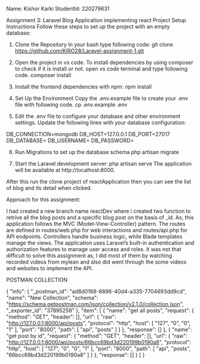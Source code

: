 Name: Kishor Karki 
StudentId: 220279631

Assignment 3: Laravel Blog Application implementing react
Project Setup Instructions
Follow these steps to set up the project with an empty database:

1. Clone the Repository
In your bash type following code:
git clone https://github.com/KIRO28/Laravel-assignment-1.git

2. Open the project in vs code.
To install dependencies by using composer to check if it is install or not.
open vs code terminal and type following code.
composer install

3. Install the frontend dependencies with npm:
npm install

4. Set Up the Environment
Copy the .env.example file to create your .env file with following code.
cp .env.example .env


5. Edit the .env file to configure your database and other environment settings. Update the following lines with your database configuration:

DB_CONNECTION=mongodb
DB_HOST=127.0.0.1
DB_PORT=27017
DB_DATABASE=<your-database-name>
DB_USERNAME=<your-username>
DB_PASSWORD=<your-password>


6. Run Migrations to set up the database schema
php artisan migrate 

7. Start the Laravel development server:
php artisan serve
The application will be available at http://localhost:8000.

After this run the clone project of reactApplication then you can see the list of blog and its detail when clicked.

<!-- Usage Instructions
1. Registering Users

Navigate to http://localhost:8000/register to register a new user.
For admin registration, use http://localhost:8000/admin/register.

#Logging In

2. Log in using the credentials you registered.
Admins will have access to the admin panel at http://localhost:8000/admin/dashboard.
Authors and user will have access to normal views

3. Navigating the Admin Panel
Admins can manage all users and blog posts through the admin panel.

4. logged in as author and users.
you can create, delete edit or update the blog post you have created.  -->


Approach for this assignment:

I had created a new branch name reactDev where i created two function to retrive all the blog posts and a specific blog post on the basis of _id. As, this application follows the MVC (Model-View-Controller) pattern. The routes are defined in routes/web.php for web interactions and routes/api.php for API endpoints. Controllers handle business logic, while Blade templates manage the views. The application uses Laravel’s built-in authentication and authorization features to manage user access and roles. It was not that difficult to solve this assignment as, I did most of them by watching recorded videos from mylean and also did went through the some videos and websites to implement the API.

POSTMAN COLLECTION

{
	"info": {
		"_postman_id": "ad8d0169-8896-40d4-a335-7704693dd9cd",
		"name": "New Collection",
		"schema": "https://schema.getpostman.com/json/collection/v2.1.0/collection.json",
		"_exporter_id": "37895258"
	},
	"item": [
		{
			"name": "get all posts",
			"request": {
				"method": "GET",
				"header": [],
				"url": {
					"raw": "http://127.0.0.1:8000/api/posts",
					"protocol": "http",
					"host": [
						"127",
						"0",
						"0",
						"1"
					],
					"port": "8000",
					"path": [
						"api",
						"posts"
					]
				}
			},
			"response": []
		},
		{
			"name": "get post by id",
			"request": {
				"method": "GET",
				"header": [],
				"url": {
					"raw": "http://127.0.0.1:8000/api/posts/66bcc69bd3d220199b0190a8",
					"protocol": "http",
					"host": [
						"127",
						"0",
						"0",
						"1"
					],
					"port": "8000",
					"path": [
						"api",
						"posts",
						"66bcc69bd3d220199b0190a8"
					]
				}
			},
			"response": []
		}
	]
}


